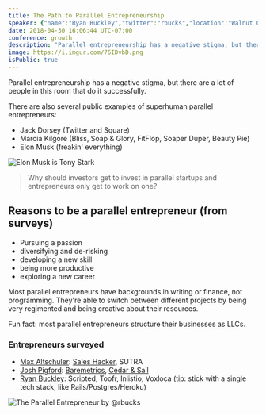 ```yaml
---
title: The Path to Parallel Entrepreneurship
speaker: {"name":"Ryan Buckley","twitter":"rbucks","location":"Walnut Creek, CA","description":"Founder of Toofr, eNPS, Thinbox. Fmr CEO/cofounder of Scripted. Believer in bootstrapping. Resident of Contra Costa County. I do @emailpatterns.","verified":false,"image":"https://pbs.twimg.com/profile_images/878454035501637637/Xhy21BOV.jpg","website":"https://www.toofr.com"}
date: 2018-04-30 16:06:44 UTC-07:00
conference: growth
description: "Parallel entrepreneurship has a negative stigma, but there are a lot of people in this room that do it successfully."
image: https://i.imgur.com/76IDvbD.png
isPublic: true
---
```


Parallel entrepreneurship has a negative stigma, but there are a lot of people in this room that do it successfully.

There are also several public examples of superhuman parallel entrepreneurs:

* Jack Dorsey (Twitter and Square)
* Marcia Kilgore (Bliss, Soap & Glory, FitFlop, Soaper Duper, Beauty Pie)
* Elon Musk (freakin' everything)

![Elon Musk is Tony Stark](https://i.imgur.com/H6WbEO5.png)

> Why should investors get to invest in parallel startups and entrepreneurs only get to work on one?

## Reasons to be a parallel entrepreneur (from surveys)

* Pursuing a passion
* diversifying and de-risking
* developing a new skill
* being more productive
* exploring a new career

Most parallel entrepreneurs have backgrounds in writing or finance, not programming. They're able to switch between different projects by being very regimented and being creative about their resources.

Fun fact: most parallel entrepreneurs structure their businesses as LLCs.

### Entrepreneurs surveyed

* [Max Altschuler](https://twitter.com/hackitmax): [Sales Hacker](https://www.saleshacker.com/), SUTRA
* [Josh Pigford](https://twitter.com/shpigford): [Baremetrics](https://baremetrics.com/), [Cedar & Sail](https://cedarandsail.com/)
* [Ryan Buckley](https://twitter.com/rbucks): Scripted, Toofr, Inlistio, Voxloca (tip: stick with a single tech stack, like Rails/Postgres/Heroku)

![The Parallel Entrepreneur by @rbucks](https://i.imgur.com/aL5g9Fu.jpg)
